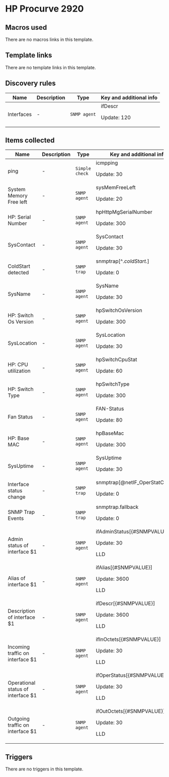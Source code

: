 # HP Procurve 2920

## Macros used

There are no macros links in this template.

## Template links

There are no template links in this template.

## Discovery rules

|Name|Description|Type|Key and additional info|
|----|-----------|----|----|
|Interfaces|<p>-</p>|`SNMP agent`|ifDescr<p>Update: 120</p>|
## Items collected

|Name|Description|Type|Key and additional info|
|----|-----------|----|----|
|ping|<p>-</p>|`Simple check`|icmpping<p>Update: 30</p>|
|System Memory Free left|<p>-</p>|`SNMP agent`|sysMemFreeLeft<p>Update: 20</p>|
|HP: Serial Number|<p>-</p>|`SNMP agent`|hpHttpMgSerialNumber<p>Update: 300</p>|
|SysContact|<p>-</p>|`SNMP agent`|SysContact<p>Update: 30</p>|
|ColdStart detected|<p>-</p>|`SNMP trap`|snmptrap[^.*coldStart.*]<p>Update: 0</p>|
|SysName|<p>-</p>|`SNMP agent`|SysName<p>Update: 30</p>|
|HP: Switch Os Version|<p>-</p>|`SNMP agent`|hpSwitchOsVersion<p>Update: 300</p>|
|SysLocation|<p>-</p>|`SNMP agent`|SysLocation<p>Update: 30</p>|
|HP: CPU utilization|<p>-</p>|`SNMP agent`|hpSwitchCpuStat<p>Update: 60</p>|
|HP: Switch Type|<p>-</p>|`SNMP agent`|hpSwitchType<p>Update: 300</p>|
|Fan Status|<p>-</p>|`SNMP agent`|FAN-Status<p>Update: 80</p>|
|HP: Base MAC|<p>-</p>|`SNMP agent`|hpBaseMac<p>Update: 300</p>|
|SysUptime|<p>-</p>|`SNMP agent`|SysUptime<p>Update: 30</p>|
|Interface status change|<p>-</p>|`SNMP trap`|snmptrap[@netIF_OperStatChange]<p>Update: 0</p>|
|SNMP Trap Events|<p>-</p>|`SNMP trap`|snmptrap.fallback<p>Update: 0</p>|
|Admin status of interface $1|<p>-</p>|`SNMP agent`|ifAdminStatus[{#SNMPVALUE}]<p>Update: 30</p><p>LLD</p>|
|Alias of interface $1|<p>-</p>|`SNMP agent`|ifAlias[{#SNMPVALUE}]<p>Update: 3600</p><p>LLD</p>|
|Description of interface $1|<p>-</p>|`SNMP agent`|ifDescr[{#SNMPVALUE}]<p>Update: 3600</p><p>LLD</p>|
|Incoming traffic on interface $1|<p>-</p>|`SNMP agent`|ifInOctets[{#SNMPVALUE}]<p>Update: 30</p><p>LLD</p>|
|Operational status of interface $1|<p>-</p>|`SNMP agent`|ifOperStatus[{#SNMPVALUE}]<p>Update: 30</p><p>LLD</p>|
|Outgoing traffic on interface $1|<p>-</p>|`SNMP agent`|ifOutOctets[{#SNMPVALUE}]<p>Update: 30</p><p>LLD</p>|
## Triggers

There are no triggers in this template.


